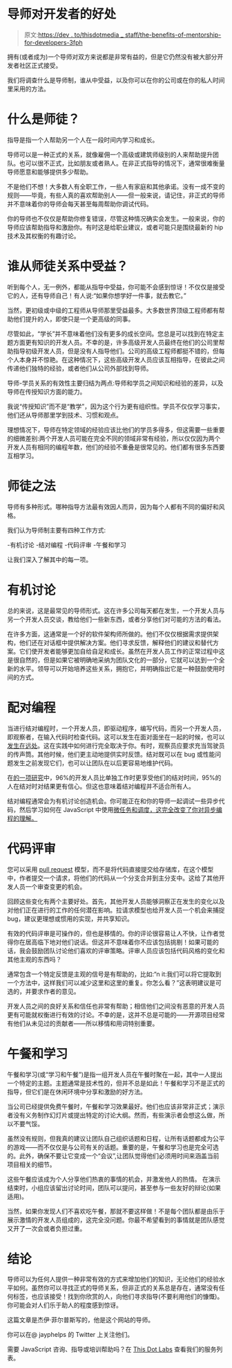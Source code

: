 # 导师对开发者的好处

> 原文:[https://dev . to/thisdotmedia _ staff/the-benefits-of-mentorship-for-developers-3fph](https://dev.to/thisdotmedia_staff/the-benefits-of-mentorship-for-developers-3fph)

拥有(或者成为)一个导师对双方来说都是非常有益的，但是它仍然没有被大部分开发者社区正式接受。

我们将调查什么是导师制，谁从中受益，以及你可以在你的公司或在你的私人时间里采用的方法。

# [](#what-is-mentoring)什么是师徒？

指导是指一个人帮助另一个人在一段时间内学习和成长。

导师可以是一种正式的关系，就像雇佣一个高级或建筑师级别的人来帮助提升团队。也可以很不正式，比如朋友或者熟人。在非正式指导的情况下，通常很难衡量导师愿意和能够提供多少帮助。

不是他们不想！大多数人有全职工作，一些人有家庭和其他承诺。没有一成不变的规则——毕竟，有些人真的喜欢帮助别人——但一般来说，请记住，非正式的导师并不意味着你的导师会每天甚至每周帮助你调试代码。

你的导师也不仅仅是帮助你修复错误，尽管这种情况确实会发生。一般来说，你的导师应该帮助指导和激励你。有时这是给职业建议，或者可能只是围绕最新的 hip 技术及其权衡的有趣讨论。

# [](#who-benefits-from-mentorship)谁从师徒关系中受益？

听到每个人，无一例外，都能从指导中受益，你可能不会感到惊讶！不仅仅是接受它的人，还有导师自己！有人说:“如果你想学好一件事，就去教它。”

当然，更初级或中级的工程师从导师那里受益最多。大多数世界顶级工程师都有帮助他们提升的人，即使只是一个更高级的同事。

尽管如此，“学长”并不意味着他们没有更多的成长空间。您总是可以找到在特定主题方面更有知识的开发人员。不幸的是，许多高级开发人员最终在他们的公司里帮助指导初级开发人员，但是没有人指导他们。公司的高级工程师都挺不错的，但每个人本身并不惊艳。在这种情况下，这些高级开发人员应该互相指导，在彼此之间传递他们独特的经验，或者他们从公司外部找到导师。

导师-学员关系的有效性主要归结为两点:导师和学员之间知识和经验的差异，以及导师在传授知识方面的能力。

我说“传授知识”而不是“教学”，因为这个行为更有组织性。学员不仅仅学习事实，他们还从导师那里学到技术、习惯和观点。

理想情况下，导师在特定领域的经验应该比他们的学员多得多，但这需要一些重要的细微差别:两个开发人员可能在完全不同的领域非常有经验，所以仅仅因为两个开发人员有相同的编程年数，他们的经验不重叠是很常见的。他们都有很多东西要互相学习。

# [](#methods-of-mentorship)师徒之法

导师有多种形式。哪种指导方法最有效因人而异，因为每个人都有不同的偏好和风格。

我们认为导师制主要有四种工作方式:

-有机讨论
-结对编程
-代码评审
-午餐和学习

让我们深入了解其中的每一项。

# [](#organic-discussions)有机讨论

总的来说，这是最常见的导师形式。这在许多公司每天都在发生，一个开发人员与另一个开发人员交谈，教给他们一些新东西，或者分享他们对可能的方法的看法。

在许多方面，这通常是一个好的软件架构师所做的。他们不仅仅根据需求提供架构，他们还在对话框中提供解决方案。他们寻求反馈，解释他们的建议和替代方案。它们使开发者能够更加自给自足和成长。虽然在开发人员工作的正常过程中这是很自然的，但是如果它被明确地采纳为团队文化的一部分，它就可以达到一个全新的水平。领导可以开始培养这些关系，拥抱它，并明确指出它是一种鼓励使用时间的方式。

# [](#pair-programming)配对编程

当进行结对编程时，一个开发人员，即驱动程序，编写代码，而另一个开发人员，即观察者，在输入代码时检查代码。这可以发生在面对面坐在一起的时候，也可以[发生在远处](https://medium.com/r/?url=https%3A%2F%2Fcode.visualstudio.com%2Fblogs%2F2017%2F11%2F15%2Flive-share)。这在实践中如何进行完全取决于你。有时，观察员应要求充当驾驶员的传声筒。其他时候，他们更主动地提供实时反馈。结对既可以在 bug 或性能问题发生之前发现它们，也可以让团队在以后更容易地维护代码。

在[的一项研究](https://medium.com/r/?url=http%3A%2F%2Fsunnyday.mit.edu%2F16.355%2Fwilliams.pdf)中，96%的开发人员比单独工作时更享受他们的结对时间，95%的人在结对时对结果更有信心。但这也意味着结对编程并不适合所有人。

结对编程通常会为有机讨论创造机会。你可能正在和你的导师一起调试一些异步代码，然后学习如何在 JavaScript 中使用[微任务和调度，这完全改变了你对异步编程的理解。](https://medium.com/r/?url=https%3A%2F%2Fjakearchibald.com%2F2015%2Ftasks-microtasks-queues-and-schedules%2F)

# [](#code-reviews)代码评审

您可以采用 [pull request](https://medium.com/r/?url=https%3A%2F%2Fhelp.github.com%2Farticles%2Fabout-pull-requests%2F) 模型，而不是将代码直接提交给存储库，在这个模型中，作者提交一个请求，将他们的代码从一个分支合并到主分支中。这给了其他开发人员一个审查变更的机会。

回顾这些变化有两个主要好处。首先，其他开发人员能够洞察正在发生的变化以及对他们正在进行的工作的任何潜在影响。拉请求模型也给开发人员一个机会来捕捉 bug，建议更理想或惯用的实现，并共享知识。

有效的代码评审是可操作的，但也是移情的。你的评论很容易让人不快，让作者觉得你在居高临下地对他们说话。但这并不意味着你不应该包括挑剔！如果可能的话，我会鼓励团队讨论他们喜欢的评审策略。评审人员应该包括代码风格的变化和其他主观的东西吗？

通常包含一个特定反馈是主观的信号是有帮助的，比如:“n it:我们可以将它提取到一个方法中，这样我们可以减少这里和这里的重复。你怎么看？”这表明建议是可选的，并要求作者的意见。

开发人员之间的良好关系和信任也非常有帮助；相信他们之间没有恶意的开发人员更有可能就权衡进行有效的讨论。不幸的是，这并不总是可能的——开源项目经常有他们从未见过的贡献者——所以移情和用词特别重要。

# [](#lunch-and-learn)午餐和学习

午餐和学习(或“学习和午餐”)是指一组开发人员在午餐时聚在一起，其中一人提出一个特定的主题。主题通常是技术性的，但并不总是如此！午餐和学习不是正式的指导，但它们是在休闲环境中分享和激励的好方法。

当公司已经提供免费午餐时，午餐和学习效果最好。他们也应该非常非正式；演示者没有义务制作幻灯片或提出特定的讨论大纲。然而，有些演示者会想这么做，所以不要气馁。

虽然没有规则，但我真的建议让团队自己组织话题和日程，让所有话题都成为公平的游戏——而不仅仅是与公司有关的话题。重要的是，午餐和学习也是完全可选的。此外，确保不要让它变成一个“会议”,让团队觉得他们必须用时间来涵盖当前项目相关的细节。

这些午餐应该成为个人分享他们热衷的事情的机会，并激发他人的热情。
在演示结束时，小组应该留出讨论时间，团队可以提问，甚至参与一些友好的辩论(如果适用)。

当然，如果你发现人们不喜欢吃午餐，那就不要这样做！不是每个团队都是由乐于展示激情的开发人员组成的，这完全没问题。你最不希望看到的事情就是团队感觉又开了一次会或者负担过重。

# [](#conclusion)结论

导师可以为任何人提供一种非常有效的方式来增加他们的知识，无论他们的经验水平如何。虽然你可以寻找正式的导师关系，但非正式的关系总是存在，通常没有任何标签，也应该接受！找到你欣赏的人，向他们寻求指导(不要利用他们的慷慨)。你可能会对人们乐于助人的程度感到惊讶。

这篇文章是杰伊·菲尔普斯写的，他是这个网站的导师。

你可以在@ jayphelps 的 Twitter 上关注他们。

需要 JavaScript 咨询、指导或培训帮助吗？在 [This Dot Labs](https://thisdot.co) 查看我们的服务列表。